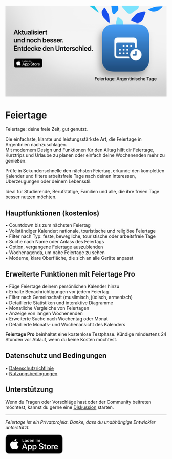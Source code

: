 [![Feiertage App](images/banner.png)](https://apps.apple.com/app/id6744455042)  

# Feiertage  

Feiertage: deine freie Zeit, gut genutzt.  

Die einfachste, klarste und leistungsstärkste Art, die Feiertage in Argentinien nachzuschlagen.  
Mit modernem Design und Funktionen für den Alltag hilft dir Feiertage, Kurztrips und Urlaube zu planen oder einfach deine Wochenenden mehr zu genießen.  

Prüfe in Sekundenschnelle den nächsten Feiertag, erkunde den kompletten Kalender und filtere arbeitsfreie Tage nach deinen Interessen, Überzeugungen oder deinem Lebensstil.  

Ideal für Studierende, Berufstätige, Familien und alle, die ihre freien Tage besser nutzen möchten.  

## Hauptfunktionen (kostenlos)  

• Countdown bis zum nächsten Feiertag  
• Vollständiger Kalender: nationale, touristische und religiöse Feiertage  
• Filter nach Typ: feste, bewegliche, touristische oder arbeitsfreie Tage  
• Suche nach Name oder Anlass des Feiertags  
• Option, vergangene Feiertage auszublenden  
• Wochenagenda, um nahe Feiertage zu sehen  
• Moderne, klare Oberfläche, die sich an alle Geräte anpasst  

## Erweiterte Funktionen mit Feiertage Pro  

• Füge Feiertage deinem persönlichen Kalender hinzu  
• Erhalte Benachrichtigungen vor jedem Feiertag  
• Filter nach Gemeinschaft (muslimisch, jüdisch, armenisch)  
• Detaillierte Statistiken und interaktive Diagramme  
• Monatliche Vergleiche von Feiertagen  
• Anzeige von langen Wochenenden  
• Erweiterte Suche nach Wochentag oder Monat  
• Detaillierte Monats- und Wochenansicht des Kalenders  

**Feiertage Pro** beinhaltet eine kostenlose Testphase. Kündige mindestens 24 Stunden vor Ablauf, wenn du keine Kosten möchtest.  

## Datenschutz und Bedingungen  

• [Datenschutzrichtlinie](https://lucasditomase.github.io/feriados/de/privacy-policy)  
• [Nutzungsbedingungen](https://lucasditomase.github.io/feriados/de/terms-and-conditions)  

## Unterstützung  

Wenn du Fragen oder Vorschläge hast oder der Community beitreten möchtest, kannst du gerne eine [Diskussion](https://github.com/lucasditomase/feriados/discussions) starten.  

---  

*Feiertage ist ein Privatprojekt. Danke, dass du unabhängige Entwickler unterstützt.*  

<p align="left">  
  <a href="https://apps.apple.com/app/id6744455042">  
    <img src="images/download-badge.svg" alt="Im App Store herunterladen" height="60">  
  </a>  
</p>  
